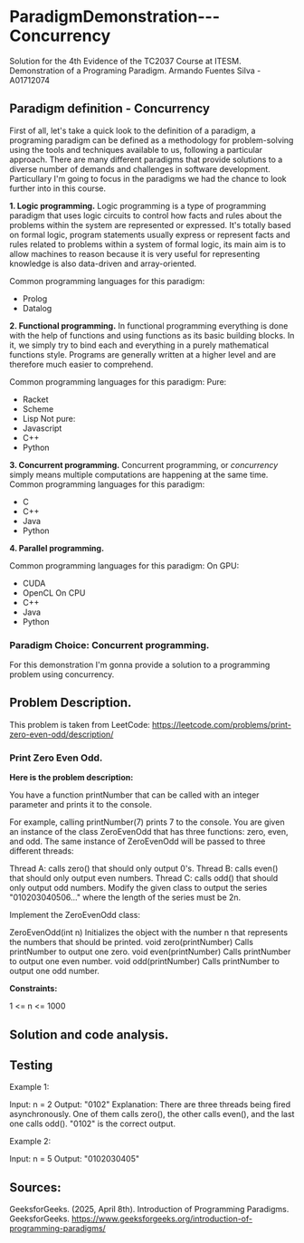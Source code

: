 # ParadigmDemonstration---Concurrency
Solution for the 4th Evidence of the TC2037 Course at ITESM. Demonstration of a Programing Paradigm. 
Armando Fuentes Silva - A01712074

## Paradigm definition - Concurrency
First of all, let's take a quick look to the definition of a paradigm, a programing paradigm can be defined as a methodology for problem-solving using the tools and techniques available to us, following a particular approach. There are many different paradigms that provide solutions to a diverse number of demands and challenges in software development. Particullary I'm going to focus in the paradigms we had the chance to look further into in this course. 

**1. Logic programming.**
Logic programming is a type of programming paradigm that uses logic circuits to control how facts and rules about the problems within the system are represented or expressed. It's totally based on formal logic, program statements usually express or represent facts and rules related to problems within a system of formal logic, its main aim is to allow machines to reason because it is very useful for representing knowledge is also data-driven and array-oriented.

Common programming languages for this paradigm: 
- Prolog
- Datalog

**2. Functional programming.**
In functional programming everything is done with the help of functions and using functions as its basic building blocks. In it, we simply try to bind each and everything in a purely mathematical functions style. Programs are generally written at a higher level and are therefore much easier to comprehend.

Common programming languages for this paradigm: 
Pure:
- Racket
- Scheme
- Lisp
Not pure:
- Javascript
- C++
- Python

**3. Concurrent programming.**
Concurrent programming, or *concurrency* simply means multiple computations are happening at the same time. 
Common programming languages for this paradigm: 
- C
- C++
- Java
- Python

**4. Parallel programming.** 

Common programming languages for this paradigm: 
On GPU:
- CUDA
- OpenCL
On CPU
- C++
- Java
- Python

### Paradigm Choice: Concurrent programming. 
For this demonstration I'm gonna provide a solution to a programming problem using concurrency. 
## Problem Description.
This problem is taken from LeetCode: https://leetcode.com/problems/print-zero-even-odd/description/

### Print Zero Even Odd.

**Here is the problem description:**

You have a function printNumber that can be called with an integer parameter and prints it to the console.

For example, calling printNumber(7) prints 7 to the console.
You are given an instance of the class ZeroEvenOdd that has three functions: zero, even, and odd. The same instance of ZeroEvenOdd will be passed to three different threads:

Thread A: calls zero() that should only output 0's.
Thread B: calls even() that should only output even numbers.
Thread C: calls odd() that should only output odd numbers.
Modify the given class to output the series "010203040506..." where the length of the series must be 2n.

Implement the ZeroEvenOdd class:

ZeroEvenOdd(int n) Initializes the object with the number n that represents the numbers that should be printed.
void zero(printNumber) Calls printNumber to output one zero.
void even(printNumber) Calls printNumber to output one even number.
void odd(printNumber) Calls printNumber to output one odd number.

**Constraints:**

1 <= n <= 1000

## Solution and code analysis. 


## Testing

Example 1:

Input: n = 2
Output: "0102"
Explanation: There are three threads being fired asynchronously.
One of them calls zero(), the other calls even(), and the last one calls odd().
"0102" is the correct output.

Example 2:

Input: n = 5
Output: "0102030405"

## Sources: 

GeeksforGeeks. (2025, April 8th). Introduction of Programming Paradigms. GeeksforGeeks. https://www.geeksforgeeks.org/introduction-of-programming-paradigms/

